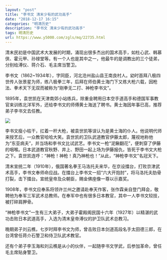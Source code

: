 ```yaml
---
layout: "post"
title: "李书文 清末少有的武功高手"
date: "2018-12-17 16:15"
categories: "明清历史"
description: "李书文 清末少有的武功高手"
tags: 明清历史
url: https://www.y5000.com/zgls/mq/22735.html
---
```






清末民初是中国武术大发展的时期，涌现出很多杰出的国术高手，如杜心武、韩慕侠、霍元甲、孙禄堂等。有一个人也是其中之一，他最牛的是调教出的三个徒弟，分别给溥仪、蒋介石、毛主席当警卫。

李书文（1862~1934年），字同臣，河北沧州盐山县王南良村人。幼时首拜八极四世传人张景星为师，练八极拳三年，后拜在师伯黄士海门下又练大枪六载，因枪法、拳术天下无双而被称为“刚拳无二打、神枪李书文”。

1895年，袁世凯在天津南郊小站练兵，除重金聘用日本空手道高手和德国军事教官来训练北洋军外，还给李书文的师傅黄士海送了聘书。黄士海因年事已高，推荐弟子李书文去任教。

![](https://img.y5000.com/uploads/allimg/170626/1521345014-0.jpg)

李书文瘦小枯干，扛着一杆大枪，被袁世凯等误认为是黄士海的仆人。他说明代师来授艺后，一众教官哈哈大笑。袁世凯的卫队武道教官伊藤太郎，蔑视地称他为“东亚病夫”，并当场和李书文比试武艺。李书文一枪“泥鳅翻花”，便刺穿了伊藤的咽喉。日本武道教官秋野、井上、野田一起上场为伊藤报仇，皆死于李书文大枪之下。袁世凯连呼：“神枪！神枪！真乃神枪也！”从此，“神枪李书文”名冠天下。

清末宣统二年（1910年），俄国著名拳王马洛托夫来华，在京设擂台，打败京津武术高手，李书文奉师命应战。在擂台上李书文一招“六大开抱肘”，将马洛托夫肋骨打裂，击下擂台。宣统皇帝及众朝臣，赐金佛座像一尊以示嘉奖。

1908年，李书文应奉系将领许兰州之邀请赴奉天作客，张作霖亲自登门拜会，敬聘他为奉军三军武术总教师。在奉军中也有很多日本教官，其中一人李书文较技，被打碎肩胛骨。

“神枪李书文”一生有三大弟子，大弟子霍殿阁民国十六年（1927年）以精湛的武功击败日本武道高手，入选为清末皇帝溥仪的护卫队武术总教习。

晚期弟子刘云樵，七岁时拜李书文为师，曾击败日本剑道高段名手太田德三郎，在台湾曾任蒋介石警卫和侍卫队武术教官。

还有个弟子李玉海和刘云樵是从小的伙伴，一起随李书文学武，后参加革命，曾任毛主席贴身警卫。
